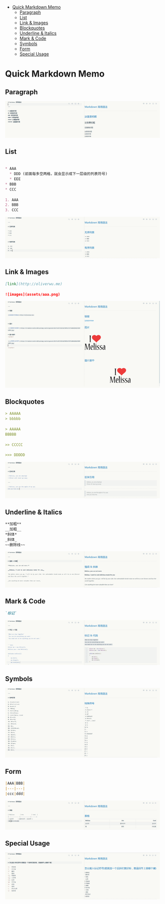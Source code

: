 <!-- TOC depthFrom:1 depthTo:6 withLinks:1 updateOnSave:1 orderedList:0 -->

- [Quick Markdown Memo](#quick-markdown-memo)
	- [Paragraph](#paragraph)
	- [List](#list)
	- [Link & Images](#link-images)
	- [Blockquotes](#blockquotes)
	- [Underline & Italics](#underline-italics)
	- [Mark & Code](#mark-code)
	- [Symbols](#symbols)
	- [Form](#form)
	- [Special Usage](#special-usage)

<!-- /TOC -->

# Quick Markdown Memo

## Paragraph

![image](assets/Markdown-Quick-Memo-1efb5.png)


## List

```Markdown

* AAA
  * DDD (前面每多空两格，就会显示成下一层级的列表符号)
  * EEE
* BBB
* CCC

1. AAA
2. BBB
3. CCC
```

![image](assets/Markdown-Quick-Memo-aa9de.png)


## Link & Images

```Markdown
[link](http://oliverwu.me)

![images](assets/aaa.png)
```

![image](assets/Markdown-Quick-Memo-b6880.png)


## Blockquotes

```Markdown
> AAAAA
> bbbbb

> AAAAA
BBBBB

>> CCCCC

>>> DDDDD

```

![image](assets/Markdown-Quick-Memo-83cb3.png)


## Underline & Italics

```Markdown
**加粗**
__加粗__
*斜体*
_斜体_
~~删除线~~
```

![image](assets/Markdown-Quick-Memo-45e03.png)


## Mark & Code

```Markdown
`标记`
```

![image](assets/Markdown-Quick-Memo-cec42.png)


## Symbols

![image](assets/Markdown-Quick-Memo-96ece.png)


## Form

```Markdown
|AAA|BBB|
|---|---|
|ccc|ddd|
```

![image](assets/Markdown-Quick-Memo-e0729.png)


## Special Usage

![image](assets/Markdown-Quick-Memo-36f52.png)
